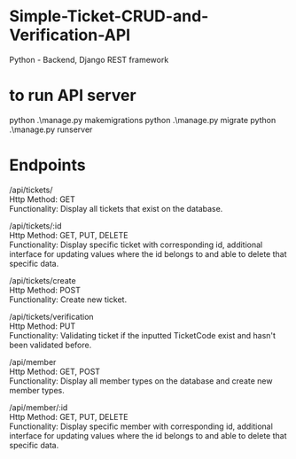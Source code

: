 ﻿# Simple-Ticket-CRUD-and-Verification-API
 
Python - Backend, Django REST framework

# to run API server
python .\manage.py makemigrations
python .\manage.py migrate
python .\manage.py runserver

# Endpoints
/api/tickets/  
Http Method: GET  
Functionality: Display all tickets that exist on the database.  
  
/api/tickets/:id  
Http Method: GET, PUT, DELETE  
Functionality: Display specific ticket with corresponding id, additional interface for updating values where the id belongs to and able to delete that specific data.  

/api/tickets/create  
Http Method: POST  
Functionality: Create new ticket.  
  
/api/tickets/verification  
Http Method: PUT  
Functionality: Validating ticket if the inputted TicketCode exist and hasn't been validated before.  
  
/api/member  
Http Method: GET, POST  
Functionality: Display all member types on the database and create new member types.  
  
/api/member/:id  
Http Method: GET, PUT, DELETE  
Functionality: Display specific member with corresponding id, additional interface for updating values where the id belongs to and able to delete that specific data.  
